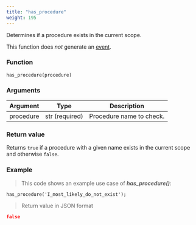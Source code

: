 ```yaml
---
title: "has_procedure"
weight: 195
---
```


Determines if a procedure exists in the current scope.

This function does *not* generate an [event](../../overview/events).

### Function

`has_procedure(procedure)`

### Arguments

Argument | Type | Description
-------- | ---- | -----------
procedure | str (required) | Procedure name to check.

### Return value

Returns `true` if a procedure with a given name exists in the current scope and otherwise `false`.

### Example

> This code shows an example use case of ***has_procedure()***:

```thingsdb,json_response,@t
has_procedure('I_most_likely_do_not_exist');
```

> Return value in JSON format

```json
false
```
